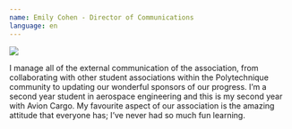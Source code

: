 ```yaml
---
name: Emily Cohen - Director of Communications
language: en
---
```

![](https://res.cloudinary.com/decninixz/image/upload/v1595281393/Emily_red_bddgmy.jpg)

I manage all of the external communication of the association, from collaborating with other student associations within the Polytechnique community to updating our wonderful sponsors of our progress. I’m a second year student in aerospace engineering and this is my second year with Avion Cargo. My favourite aspect of our association is the amazing attitude that everyone has; I’ve never had so much fun learning.